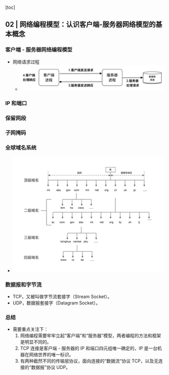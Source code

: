 [toc]

## 02 | 网络编程模型：认识客户端-服务器网络模型的基本概念

### 客户端 - 服务器网络编程模型

-   网络请求过程
    -   ![img](imgs/78e415180d2946c418485d30f3f78f83.png)

### IP 和端口

### 保留网段

### 子网掩码

### 全球域名系统

-   ![img](imgs/23dc0a68d6016b71365e62879a3a6cbe.jpg)

### 数据报和字节流

-   TCP，又被叫做字节流套接字（Stream Socket）。
-   UDP，数据报套接字（Datagram Socket）。

### 总结

-   需要重点关注下：
    1.  网络编程需要牢牢立起“客户端”和“服务器”模型，两者编程的方法和框架是明显不同的。
    2.  TCP 连接是客户端 - 服务器的 IP 和端口四元组唯一确定的，IP 是一台机器在网络世界的唯一标识。
    3.  有两种截然不同的传输层协议，面向连接的“数据流“协议 TCP，以及无连接的“数据报”协议 UDP。



